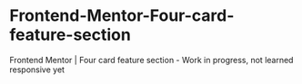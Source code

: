 # Frontend-Mentor-Four-card-feature-section
Frontend Mentor | Four card feature section - Work in progress, not learned responsive yet
